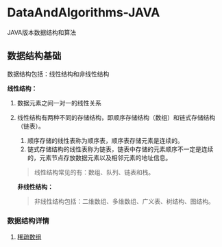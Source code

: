# DataAndAlgorithms-JAVA
JAVA版本数据结构和算法

## 数据结构基础

数据结构包括：线性结构和非线性结构

**线性结构：**

1. 数据元素之间一对一的线性关系

2. 线性结构有两种不同的存储结构，即顺序存储结构（数组）和链式存储结构（链表）。

   1. 顺序存储的线性表称为顺序表，顺序表存储元素是连续的。
   2. 链式存储结构的线性表称为链表，链表中存储的元素顺序不一定是连续的，元素节点存放数据元素以及相邻元素的地址信息。

   > 线性结构常见的有：数组、队列、链表和栈。

   **非线性结构：**

   > 非线性结构包括：二维数组、多维数组、广义表、树结构、图结构。


### 数据结构详情

1. [稀疏数组](./数据结构/稀疏数组.md)
